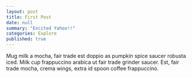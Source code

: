 ```yaml
---
layout: post
title: First Post
date: null
summary: "Excited Yahoo!!"
categories: Explore
published: true
---
```






Mug milk a mocha, fair trade est doppio as pumpkin spice saucer robusta iced. Milk cup frappuccino arabica ut fair trade grinder saucer. Est, fair trade mocha, crema wings, extra id spoon coffee frappuccino.
